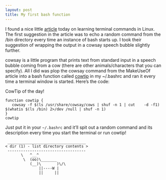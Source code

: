 ```yaml
---
layout: post
title: My first bash function
---
```


I found a nice little [article](http://www.makeuseof.com/tag/4-ways-teach-terminal-commands-linux-si/) today on learning terminal commands in Linux. The first suggestion in the article was to echo a random command from the /bin directory every time an instance of bash starts up. I took their suggestion of wrapping the output in a cowsay speech bubble slightly further.

cowsay is a little program that prints text from standard input in a speech bubble coming from a cow (there are other animals/characters that you can specify). All I did was plop the cowsay command from the MakeUseOf article into a bash function called [cowtip](http://www.makeuseof.com/tag/4-ways-teach-terminal-commands-linux-si/) in my ~/.bashrc and ran it every time a terminal window is started. Here’s the code:

CowTip of the day!

```
function cowtip {
   cowsay -f $(ls /usr/share/cowsay/cows | shuf -n 1 | cut    -d -f1) $(whatis $(ls /bin) 2>/dev /null | shuf -n 1)
}
cowtip
```
Just put it in your `~/.bashrc` and it’ll spit out a random command and its description every time you start the terminal or run cowtip!

```
 ___________________________________
< dir (1) - list directory contents >
 -----------------------------------
       \   ^__^
        \  (oo)\_______
           (__)\       )\/\
               ||----W |
               ||     ||
```

